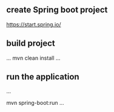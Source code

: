 ## create Spring boot project

https://start.spring.io/

## build project
...
mvn clean install
...

## run the application

...

mvn spring-boot:run
...
